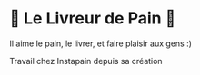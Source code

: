 # 🥖 Le Livreur de Pain 🥖
Il aime le pain, le livrer, et faire plaisir aux gens :)

Travail chez Instapain depuis sa création